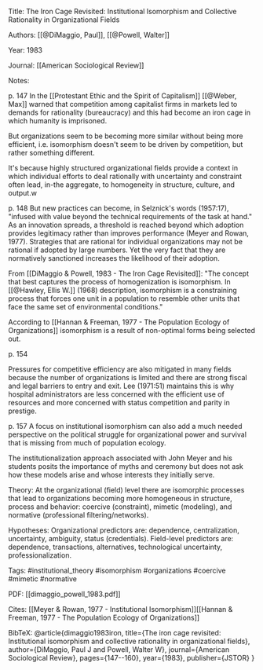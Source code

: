 Title: The Iron Cage Revisited: Institutional Isomorphism and Collective Rationality in Organizational Fields

Authors: [[@DiMaggio, Paul]], [[@Powell, Walter]]

Year: 1983

Journal: [[American Sociological Review]]

Notes:

p. 147
In the [[Protestant Ethic and the Spirit of Capitalism]] [[@Weber, Max]] warned that competition among capitalist firms in markets led to demands for rationality (bureaucracy) and this had become an iron cage in which humanity is imprisoned.

But organizations seem to be becoming more similar without being more efficient, i.e. isomorphism doesn't seem to be driven by competition, but rather something different.

It's because highly structured organizational fields provide a context in which individual efforts to deal rationally with uncertainty and constraint often lead, in-the aggregate, to homogeneity in structure, culture, and output.w

p. 148
But new practices can become, in Selznick's words (1957:17), "infused with value beyond the technical requirements of the task at hand." As an innovation spreads, a threshold is reached beyond which adoption provides legitimacy rather than improves performance (Meyer and Rowan, 1977). Strategies that are rational for individual organizations may not be rational if adopted by large numbers. Yet the very fact that they are normatively sanctioned increases the likelihood of their adoption.

From [[DiMaggio & Powell, 1983 - The Iron Cage Revisited]]:
"The concept that best captures the process of homogenization is isomorphism. In [[@Hawley, Ellis W.]] (1968) description, isomorphism is a constraining process that forces one unit in a population to resemble other units that face the same set of environmental conditions."

According to [[Hannan & Freeman, 1977 - The Population Ecology of Organizations]] isomorphism is a result of non-optimal forms being selected out.

p. 154

Pressures for competitive efficiency are also mitigated in many fields because the number of organizations is limited and there are strong fiscal and legal barriers to entry and exit. Lee (1971:51) maintains this is why hospital administrators are less concerned with the efficient use of resources and more concerned with status competition and parity in prestige.

p. 157
A focus on institutional isomorphism can also add a much needed perspective on the political struggle for organizational power and survival that is missing from much of population ecology. 

The institutionalization approach associated with John Meyer and his students posits the importance of myths and ceremony but does not ask how these models arise and whose interests they initially serve.



Theory: At the organizational (field) level there are isomorphic processes that lead to organizations becoming more homogeneous in structure, process and behavior: coercive (constraint), mimetic (modeling), and normative (professional filtering/networks).

Hypotheses: Organizational predictors are: dependence, centralization, uncertainty, ambiguity, status (credentials). Field-level predictors are: dependence, transactions, alternatives, technological uncertainty, professionalization.

Tags: #institutional_theory #isomorphism #organizations #coercive #mimetic #normative

PDF: [[dimaggio_powell_1983.pdf]]

Cites: [[Meyer & Rowan, 1977 - Institutional Isomorphism]][[Hannan & Freeman, 1977 - The Population Ecology of Organizations]]

BibTeX: @article{dimaggio1983iron,
  title={The iron cage revisited: Institutional isomorphism and collective rationality in organizational fields},
  author={DiMaggio, Paul J and Powell, Walter W},
  journal={American Sociological Review},
  pages={147--160},
  year={1983},
  publisher={JSTOR}
}

